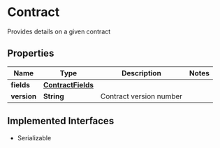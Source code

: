 

# Contract

Provides details on a given contract

## Properties

Name | Type | Description | Notes
------------ | ------------- | ------------- | -------------
**fields** | [**ContractFields**](ContractFields.md) |  | 
**version** | **String** | Contract version number | 


## Implemented Interfaces

* Serializable


